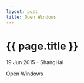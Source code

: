 ```yaml
---
layout: post
title: Open Windows
---
```


{{ page.title }}
================

<p class="meta">19 Jun 2015 - ShangHai</p>
Open Windows